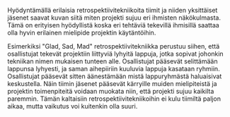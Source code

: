 Hyödyntämällä erilaisia retrospektiivitekniikoita tiimit ja niiden yksittäiset jäsenet saavat kuvan siitä miten projekti sujuu eri ihmisten näkökulmasta. Tämä on erityisen hyödyllistä koska eri tehtäviä tekevillä ihmisillä saattaa olla hyvin erilainen mielipide projektin käytäntöihin.

Esimerkiksi "Glad, Sad, Mad" retrospektiivitekniikka perustuu siihen, että osallistujat tekevät projektiin liittyviä lyhyitä lappuja, jotka sopivat johonkin tekniikan nimen mukaisen tunteen alle. Osallistujat pääsevät selittämään lappunsa lyhyesti, ja saman aihepiiriin kuuluvia lappuja kasataan ryhmiin. Osallistujat pääsevät sitten äänestämään mistä lappuryhmästä haluaisivat keskustella. Näin tiimin jäsenet pääsevät kärryille muiden mielipiteistä ja projektin toimenpiteitä voidaan muokata niin, että projekti sujuu kaikilta paremmin. Tämän kaltaisiin retrospektiivitekniikoihin ei kulu tiimiltä paljon aikaa, mutta vaikutus voi kuitenkin olla suuri.

